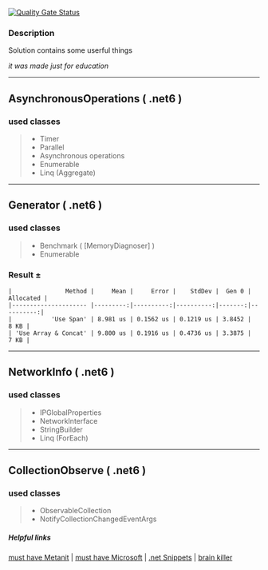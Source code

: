 ﻿[![Quality Gate Status](https://test.paradox-server.ru/api/project_badges/measure?project=BrainCloud&metric=alert_status)](https://test.paradox-server.ru/dashboard?id=BrainCloud)

### Description
Solution contains some userful things

*it was made just for education*

<hr>

## AsynchronousOperations ( .net6 ) ##
### used classes ###
> - Timer 
> - Parallel
> - Asynchronous operations
> - Enumerable
> - Linq (Aggregate)

<hr>

## Generator ( .net6 ) ##
### used classes ###
> - Benchmark ( [MemoryDiagnoser] )
> - Enumerable

### Result ± ###
```
|               Method |     Mean |     Error |    StdDev |  Gen 0 | Allocated |
|--------------------- |---------:|----------:|----------:|-------:|----------:|
|           'Use Span' | 8.981 us | 0.1562 us | 0.1219 us | 3.8452 |      8 KB |
| 'Use Array & Concat' | 9.800 us | 0.1916 us | 0.4736 us | 3.3875 |      7 KB |

```

<hr>

## NetworkInfo ( .net6 ) ##
### used classes ###
> - IPGlobalProperties 
> - NetworkInterface
> - StringBuilder
> - Linq (ForEach)


<hr>

## CollectionObserve ( .net6 ) ##
### used classes ###
> - ObservableCollection
> - NotifyCollectionChangedEventArgs

##### Helpful links
[must have Metanit](https://metanit.com/) | 
[must have Microsoft](https://docs.microsoft.com/ru-ru/dotnet/api/) | 
[.net Snippets](https://www.dotnetperls.com/) | 
[brain killer](http://rosettacode.org/wiki/Category:Programming_Tasks/)